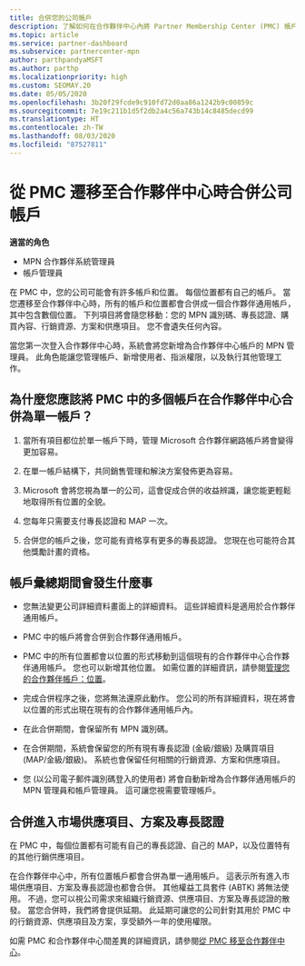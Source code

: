```yaml
---
title: 合併您的公司帳戶
description: 了解如何在合作夥伴中心內將 Partner Membership Center (PMC) 帳戶合併成一個帳戶。 適用於從 PMC 遷移至合作夥伴中心
ms.topic: article
ms.service: partner-dashboard
ms.subservice: partnercenter-mpn
author: parthpandyaMSFT
ms.author: parthp
ms.localizationpriority: high
ms.custom: SEOMAY.20
ms.date: 05/05/2020
ms.openlocfilehash: 3b20f29fcde9c910fd72d0aa86a1242b9c00859c
ms.sourcegitcommit: 7e19c211b1d5f2db2a4c56a743b14c8485decd99
ms.translationtype: HT
ms.contentlocale: zh-TW
ms.lasthandoff: 08/03/2020
ms.locfileid: "87527811"
---
```

# <a name="consolidate-your-company-accounts-when-migrating-from-pmc-to-partner-center"></a>從 PMC 遷移至合作夥伴中心時合併公司帳戶

**適當的角色**

- MPN 合作夥伴系統管理員
- 帳戶管理員

在 PMC 中，您的公司可能會有許多帳戶和位置。 每個位置都有自己的帳戶。 當您遷移至合作夥伴中心時，所有的帳戶和位置都會合併成一個合作夥伴通用帳戶，其中包含數個位置。 下列項目將會隨您移動：您的 MPN 識別碼、專長認證、購買內容、行銷資源、方案和供應項目。 您不會遺失任何內容。

當您第一次登入合作夥伴中心時，系統會將您新增為合作夥伴中心帳戶的 MPN 管理員。 此角色能讓您管理帳戶、新增使用者、指派權限，以及執行其他管理工作。

## <a name="why-should-you-consolidate-your-multiple-accounts-in-pmc-into-one-account-in-partner-center"></a>為什麼您應該將 PMC 中的多個帳戶在合作夥伴中心合併為單一帳戶？

1. 當所有項目都位於單一帳戶下時，管理 Microsoft 合作夥伴網路帳戶將會變得更加容易。

2. 在單一帳戶結構下，共同銷售管理和解決方案發佈更為容易。

3. Microsoft 會將您視為單一的公司，這會促成合併的收益辨識，讓您能更輕鬆地取得所有位置的全貌。  

4. 您每年只需要支付專長認證和 MAP 一次。

5. 合併您的帳戶之後，您可能有資格享有更多的專長認證。 您現在也可能符合其他獎勵計畫的資格。

## <a name="what-happens-during-consolidation-of-accounts"></a>帳戶彙總期間會發生什麼事

- 您無法變更公司詳細資料畫面上的詳細資料。 這些詳細資料是適用於合作夥伴通用帳戶。

- PMC 中的帳戶將會合併到合作夥伴通用帳戶。

- PMC 中的所有位置都會以位置的形式移動到這個現有的合作夥伴中心合作夥伴通用帳戶。 您也可以新增其他位置。 如需位置的詳細資訊，請參閱[管理您的合作夥伴帳戶：位置](manage-locations.md)。

- 完成合併程序之後，您將無法還原此動作。 您公司的所有詳細資料，現在將會以位置的形式出現在現有的合作夥伴通用帳戶內。 

- 在此合併期間，會保留所有 MPN 識別碼。

- 在合併期間，系統會保留您的所有現有專長認證 (金級/銀級) 及購買項目 (MAP/金級/銀級)。 系統也會保留任何相關的行銷資源、方案和供應項目。

- 您 (以公司電子郵件識別碼登入的使用者) 將會自動新增為合作夥伴通用帳戶的 MPN 管理員和帳戶管理員。 這可讓您視需要管理帳戶。

## <a name="consolidating-your-go-to-market-offers-programs-and-competencies"></a>合併進入市場供應項目、方案及專長認證

在 PMC 中，每個位置都有可能有自己的專長認證、自己的 MAP，以及位置特有的其他行銷供應項目。

在合作夥伴中心中，所有位置帳戶都會合併為單一通用帳戶。 這表示所有進入市場供應項目、方案及專長認證也都會合併。 其他權益工具套件 (ABTK) 將無法使用。 不過，您可以視公司需求來組織行銷資源、供應項目、方案及專長認證的散發。 當您合併時，我們將會提供延期。 此延期可讓您的公司針對其用於 PMC 中的行銷資源、供應項目及方案，享受額外一年的使用權限。

如需 PMC 和合作夥伴中心間差異的詳細資訊，請參閱[從 PMC 移至合作夥伴中心](guide-to-migration.md)。
